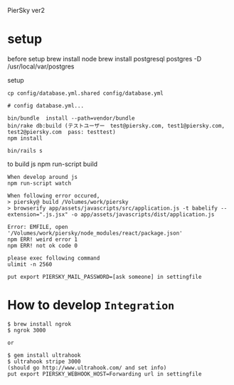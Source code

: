 PierSky ver2

# setup

before setup
    brew install node
    brew install postgresql
    postgres -D /usr/local/var/postgres

setup

    cp config/database.yml.shared config/database.yml

    # config database.yml...

    bin/bundle  install --path=vendor/bundle
    bin/rake db:build (テストユーザー　test@piersky.com, test1@piersky.com, test2@piersky.com  pass: testtest)
    npm install

    bin/rails s

to build js
    npm run-script build

    When develop around js
    npm run-script watch

    When following error occured,
    > piersky@ build /Volumes/work/piersky
    > browserify app/assets/javascripts/src/application.js -t babelify --extension=".js.jsx" -o app/assets/javascripts/dist/application.js

    Error: EMFILE, open '/Volumes/work/piersky/node_modules/react/package.json'
    npm ERR! weird error 1
    npm ERR! not ok code 0

    please exec following command
    ulimit -n 2560

    put export PIERSKY_MAIL_PASSWORD=[ask someone] in settingfile

# How to develop `Integration`

    $ brew install ngrok
    $ ngrok 3000

    or

    $ gem install ultrahook
    $ ultrahook stripe 3000
    (should go http://www.ultrahook.com/ and set info)
    put export PIERSKY_WEBHOOK_HOST=Forwarding url in settingfile

